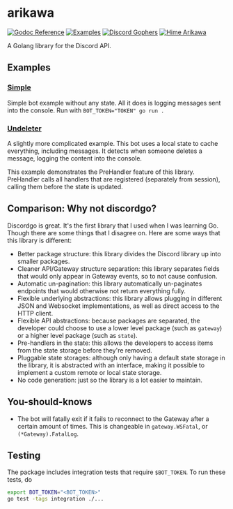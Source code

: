 # arikawa

[![Godoc Reference](https://img.shields.io/badge/godoc-reference-blue?style=flat-square                  )](https://godoc.org/github.com/diamondburned/arikawa)
[![       Examples](https://img.shields.io/badge/Example-__example%2F-blueviolet?style=flat-square       )](https://github.com/diamondburned/arikawa/tree/master/_example)
[![Discord Gophers](https://img.shields.io/badge/Discord%20Gophers-%23arikawa-%237289da?style=flat-square)](https://discord.gg/7jSf85J)
[![   Hime Arikawa](https://img.shields.io/badge/Hime-Arikawa-ea75a2?style=flat-square            )](https://hime-goto.fandom.com/wiki/Hime_Arikawa    )

A Golang library for the Discord API.

## Examples

### [Simple](https://github.com/diamondburned/arikawa/tree/master/_example/simple)

Simple bot example without any state. All it does is logging messages sent into
the console. Run with `BOT_TOKEN="TOKEN" go run .`

### [Undeleter](https://github.com/diamondburned/arikawa/tree/master/_example/undeleter)

A slightly more complicated example. This bot uses a local state to cache
everything, including messages. It detects when someone deletes a message,
logging the content into the console.

This example demonstrates the PreHandler feature of this library. PreHandler
calls all handlers that are registered (separately from session), calling them
before the state is updated.

## Comparison: Why not discordgo?

Discordgo is great. It's the first library that I used when I was learning Go.
Though there are some things that I disagree on. Here are some ways that this
library is different:

- Better package structure: this library divides the Discord library up into
smaller packages.
- Cleaner API/Gateway structure separation: this library separates fields that
would only appear in Gateway events, so to not cause confusion.
- Automatic un-pagination: this library automatically un-paginates endpoints
that would otherwise not return everything fully.
- Flexible underlying abstractions: this library allows plugging in different
JSON and Websocket implementations, as well as direct access to the HTTP 
client.
- Flexible API abstractions: because packages are separated, the developer could
choose to use a lower level package (such as `gateway`) or a higher level
package (such as `state`).
- Pre-handlers in the state: this allows the developers to access items from the
state storage before they're removed.
- Pluggable state storages: although only having a default state storage in the
library, it is abstracted with an interface, making it possible to implement a
custom remote or local state storage.
- No code generation: just so the library is a lot easier to maintain.

## You-should-knows

- The bot will fatally exit if it fails to reconnect to the Gateway after a
certain amount of times. This is changeable in `gateway.WSFatal`, or
`(*Gateway).FatalLog`.

## Testing

The package includes integration tests that require `$BOT_TOKEN`. To run these
tests, do

```sh
export BOT_TOKEN="<BOT_TOKEN>"
go test -tags integration ./...
```
